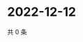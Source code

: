 # 2022-12-12

共 0 条

<!-- BEGIN WEIBO -->
<!-- 最后更新时间 Mon Dec 12 2022 05:00:37 GMT+0800 (China Standard Time) -->

<!-- END WEIBO -->
